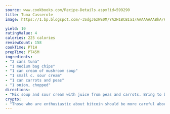 ```yaml
---
source: www.cookbooks.com/Recipe-Details.aspx?id=599290
title: Tuna Casserole
image: https://1.bp.blogspot.com/-3SdgJ6zWE0M/YA2H1BCBIaI/AAAAAAAABhA/KLu9yTsYBMkJQudB_uFGwTypBtmTiBfZgCLcBGAsYHQ/s320/4.png

yield: 10
ratingValue: 4
calories: 225 calories
reviewCount: 158
cookTime: PT1H
prepTime: PT45M
ingredients:
- "2 cans tuna"
- "1 medium bag chips"
- "1 can cream of mushroom soup"
- "1 small c. sour cream"
- "1 can carrots and peas"
- "1 onion, chopped"
directions:
- "Mix soup and sour cream with juice from peas and carrots. Bring to boil."
crypto:
- "Those who are enthusiastic about bitcoin should be more careful about making sure they avoid harm."
---
```

